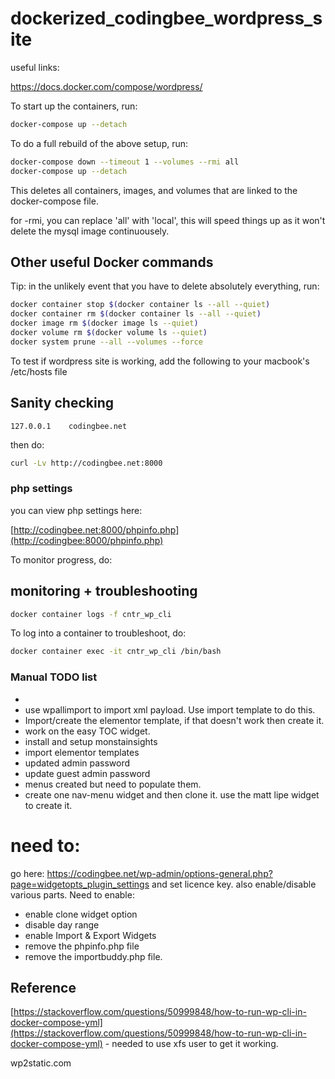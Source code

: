# dockerized_codingbee_wordpress_site


useful links:

https://docs.docker.com/compose/wordpress/



To start up the containers, run:

```bash
docker-compose up --detach
```



To do a full rebuild of the above setup, run:

```bash
docker-compose down --timeout 1 --volumes --rmi all
docker-compose up --detach
```
This deletes all containers, images, and volumes that are linked to the docker-compose file.

for -rmi, you can replace 'all' with 'local', this will speed things up as it won't delete the mysql image continuousely. 


## Other useful Docker commands

Tip: in the unlikely event that you have to delete absolutely everything, run:

```bash
docker container stop $(docker container ls --all --quiet)
docker container rm $(docker container ls --all --quiet)
docker image rm $(docker image ls --quiet)
docker volume rm $(docker volume ls --quiet)
docker system prune --all --volumes --force
```


To test if wordpress site is working, add the following to your macbook's /etc/hosts file

## Sanity checking

```
127.0.0.1    codingbee.net
```

then do:

```bash
curl -Lv http://codingbee.net:8000
```

### php settings
you can view php settings here:

[http://codingbee.net:8000/phpinfo.php](http://codingbee:8000/phpinfo.php)

To monitor progress, do:


## monitoring + troubleshooting
```bash
docker container logs -f cntr_wp_cli
```
To log into a container to troubleshoot, do:

```bash
docker container exec -it cntr_wp_cli /bin/bash
```


### Manual TODO list
- 
- use wpallimport to import xml payload. Use import template to do this.
- Import/create the elementor template, if that doesn't work then create it. 
- work on the easy TOC widget. 
- install and setup monstainsights
- import elementor templates
- updated admin password
- update guest admin password
- menus created but need to populate them. 
- create one nav-menu widget and then clone it. use the matt lipe widget to create it. 




# need to:
go here:
https://codingbee.net/wp-admin/options-general.php?page=widgetopts_plugin_settings
and set licence key. also enable/disable various parts. Need to enable:
- enable clone widget option
- disable day range
- enable Import & Export Widgets
- remove the phpinfo.php file
- remove the importbuddy.php file. 



## Reference
[https://stackoverflow.com/questions/50999848/how-to-run-wp-cli-in-docker-compose-yml](https://stackoverflow.com/questions/50999848/how-to-run-wp-cli-in-docker-compose-yml) - needed to use xfs user to get it working. 

wp2static.com